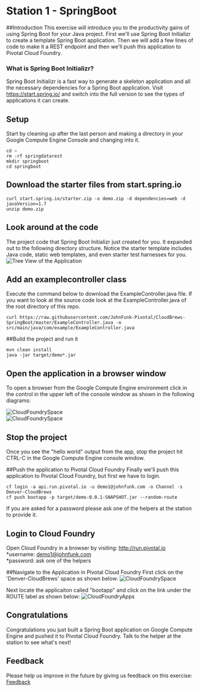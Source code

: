 # Station 1 - SpringBoot
##Introduction
This exercise will introduce you to the productivity gains of using Spring Boot for your Java project.   First we'll use Spring Boot Initializr to create a template Spring Boot application.  Then we will add a few lines of code to make it a REST endpoint and then we'll push this application to Pivotal Cloud Foundry.

### What is Spring Boot Initializr?
Spring Boot Initializr is a fast way to generate a skeleton application and all the necessary dependencies for a Spring Boot application.   Visit https://start.spring.io/ and switch into the full version to see the types of applications it can create.

## Setup
Start by cleaning up after the last person and making a directory in your Google Compute Engine Console and changing into it.
```
cd ~
rm -rf springdatarest
mkdir springboot
cd springboot
```

## Download the starter files from start.spring.io
```
curl start.spring.io/starter.zip -o demo.zip -d dependencies=web -d javaVersion=1.7
unzip demo.zip
```

## Look around at the code
The project code that Spring Boot Initializr just created for you.  It expanded out to the following directory structure.  Notice the starter template includes Java code, static web templates, and even starter test harnesses for you.
![Tree View of the Application](https://github.com/JohnFunk-Pivotal/CloudBrews-SpringBoot/blob/master/TreeViewOfApplication.png "Tree View of the Application")


## Add an examplecontroller class
Execute the command below to download the ExampleController.java file.  If you want to look at the source code look at the ExampleController.java of the root directory of this repo.
```
curl https://raw.githubusercontent.com/JohnFunk-Pivotal/CloudBrews-SpringBoot/master/ExampleController.java -o src/main/java/com/example/ExampleController.java
```  

##Build the project and run it
```
mvn clean install
java -jar target/demo*.jar
```
## Open the application in a browser window
To open a browser from the Google Compute Engine environment click in the control in the upper left of the console window as shown in the following diagrams:

![CloudFoundrySpace](https://github.com/JohnFunk-Pivotal/CloudBrews-SpringBoot/blob/master/OpenBrowser1.png "Open a browser")  
![CloudFoundrySpace](https://github.com/JohnFunk-Pivotal/CloudBrews-SpringBoot/blob/master/OpenBrowser2.png "Open a browser")

## Stop the project
Once you see the "hello world" output from the app, stop the project hit CTRL-C in the Google Compute Engine console window.


##Push the application to Pivotal Cloud Foundry
Finally we'll push this application to Pivotal Cloud Foundry, but first we have to login.
```
cf login -a api.run.pivotal.io -u demo1@johnfunk.com -o Channel -s Denver-CloudBrews
cf push bootapp -p target/demo-0.0.1-SNAPSHOT.jar --random-route
```
If you are asked for a password please ask one of the helpers at the station to provide it.

## Login to Cloud Foundry
Open Cloud Foundry in a browser by visiting:  http://run.pivotal.io  
   *username: demo1@johnfunk.com  
   *password:  ask one of the helpers  

##Navigate to the Application in Pivotal Cloud Foundry
First click on the 'Denver-CloudBrews' space as shown below:
![CloudFoundrySpace](https://github.com/JohnFunk-Pivotal/CloudBrews-SpringBoot/blob/master/CloudFoundrySpace.png "Space view on PCF")  

Next locate the applicaiton called "bootapp" and click on the link under the ROUTE label as shown below:
![CloudFoundryApps](https://github.com/JohnFunk-Pivotal/CloudBrews-SpringBoot/blob/master/CloudFoundryApps.png "Apps view on PCF")

## Congratulations
Congratulations you just built a Spring Boot application on Google Compute Engine and pushed it to Pivotal Cloud Foundry.  Talk to the helper at the station to see what's next!

## Feedback
Please help us improve in the future by giving us feedback on this exercise: [Feedback](http://pivotal.DSUW.sgizmo.com/s3/?station=1)
